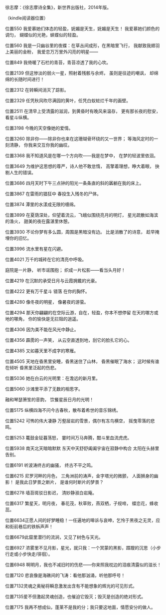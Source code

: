 徐志摩：《徐志摩诗全集》，新世界出版社，2014年版。

（kindle阅读器位置）

位置550 我爱慕她们体态的轻盈，妩媚是天生，妩媚是天生！ 我爱慕她们颜色的调匀， 蝴蝶似的光艳，蛱蝶似的轻盈。

位置560 我是一只幽谷里的夜蝶：在草丛间成形，在黑暗里飞行， 我献致我翅羽上美丽的金粉， 我爱恋万万里外闪亮的明星——

位置849 我倚暖了石栏的青苔，青苔凉透了我的心坎。

位置2139 但这惨淡的弱火一星，照射着残骸与余烬， 虽则是往迹的嘲讽， 却绵绵的长随时间进行！

位置2312 在转瞬间消灭了踪影。

位置2329 任凭秋风吹尽满园的黄叶，任凭白蚁蛀烂千年的画壁。

位置2511 在清早上受清露的滋润，到黄昏时有晚风来温存， 更有那长夜的慰安，看星斗纵横。

位置3198 今晚的天空像她的爱情。

位置3260 除非你——除非你也来在这珊瑚骨环绕的又一世界； 等海风定时的一刻清静， 你我来交互你我的幽叹。

位置3368 我不知道风是在哪一个方向吹——我是在梦中， 在梦的轻波里依洄。

位置3649 为维护这思想的尊严，诗人他不敢怠惰， 高擎着理想，睁大着眼， 抉剔人生的错误。

位置3686 四月天时下午三点钟的阳光一条条直的斜的羼躺在我的床上。

位置3867 在雷雨的猖狂中 春投生入残冬的尸体。

位置3874 潭里的水漾成无限的缠绵。

位置3899 在夏荫深处，仰望着流云，飞蛾似围绕亮月的明灯， 星光疏散如海滨的渔火， 甜美的夜在露湛里休憩。

位置3930 不论你梦有多么圆，周围是黑暗没有边。 比是消散了的诗意， 趁早掩埋你的旧忆。

位置3996 流水里有星在闪避。

位置4021 万千的城砖在它的清亮中呼吸。

庭院是一片静， 听市谣围抱； 织成一片松影——看当头月好！

位置4219 在沉默的承受日月与云霞拥戴的光豪。

位置4222 更有万千星斗 错落 在你的胸怀。

位置4280 像冬夜的明星， 像暑夜的游萤。

位置4294 那天你翩翩的在空际云游，自在，轻盈，你本不想停留 在天的哪方或地的哪角， 你的愉快是无拦阻的逍遥。

位置4306 因为美不能在风光中静止。

位置4356 霹雳的一声笑， 从云空直透到地，刮它的脸扎它的心。

位置4385 又如暮天里不成字的寒雁。

位置4505 天地在昏黑里安睡，昏黑迷住了山林， 昏黑催眠了海水； 这时候有谁在倾听 昏黑里泛起的伤悲。

位置5036 她在白云的光明里：在澹远的新月里。

位置5060 沙滩里平添了无数的相思字。

融和琴瑟箫笙的音韵， 饮餐星辰日月的光明！

位置5175 纵横四海不问今古春秋，散布着希世的音乐锦绣。

位置5242 可怖的伟大凄静 万壑层岩的雪景，偶尔有冻鸟横空， 摇曳零落的悲鸣。

位置5253 鼍鼓金钲暮荡怒， 霎时间万马奔腾，酣斗里血流虎虎。

位置5938 南天北天暗暗默默 东天中天舒舒阖阖宇宙在寂静中构合 太阳在头赫里告别。

位置6191 听波涛终古的幽骚， 终古不平之鸣。

位置6215 尼罗河畔的月色， 三角洲前的涛声，金字塔光的微颤， 人面狮身的幽影！ 是我此日梦景之断片， 是谁何时断片的梦景？

位置6278 墙苔斑驳日影迟， 清妙静淑白岩庵。

位置6317 繁星天，明月夜， 春花茂，秋草败，燕双栖，子规啼， 蝶恋花，蜂收蕊。

位置6634正愿人间的好梦睡稳！一任遍地的嗥诉与哀呻，乞怜于黑夜之无灵，应和街前巷后的铁柝声声！

位置6679此窟里潜行的流涧，又见了树色与天光。

位置6927 浓雾里不见月影，星光，就只我：一个冥蒙的黑影，蹀躞的沉思（小步行走或小步快走/徘徊）。

位置6948 啊明月，我也不减旧时的伤悲——你来照我枕边的泪痕清露似的滋长！

位置7120 悲哀像是海礁间的飞涛：看他那汹涌，听他那呼号！

位置7132灵魂之奥秘将瞬息激发出含有不能想象的辉光的可见形式。

位置7135爱不但激起灵魂创造，也催迫它毁灭；毁灭是创造的绝对形式。

位置7175 我再不想成仙，蓬莱不是我的分；我只要这地面，情愿安分的做人。
